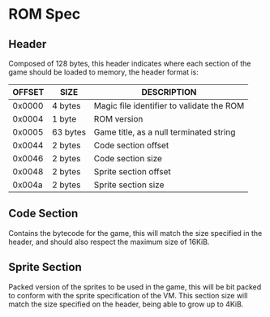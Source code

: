 # ROM Spec

## Header
Composed of 128 bytes, this header indicates where each section of the game 
should be loaded to memory, the header format is:

| OFFSET | SIZE     | DESCRIPTION                                              |
|--------|----------|----------------------------------------------------------|
| 0x0000 |  4 bytes | Magic file identifier to validate the ROM                |
| 0x0004 |  1 byte  | ROM version                                              |
| 0x0005 | 63 bytes | Game title, as a null terminated string                  |
| 0x0044 |  2 bytes | Code section offset                                      |
| 0x0046 |  2 bytes | Code section size                                        |
| 0x0048 |  2 bytes | Sprite section offset                                    |
| 0x004a |  2 bytes | Sprite section size                                      |

## Code Section
Contains the bytecode for the game, this will match the size specified in the
header, and should also respect the maximum size of 16KiB.

## Sprite Section
Packed version of the sprites to be used in the game, this will be bit packed
to conform with the sprite specification of the VM. This section size will match
the size specified on the header, being able to grow up to 4KiB.
